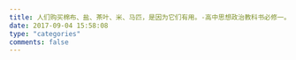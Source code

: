 ```yaml
---
title: 人们购买棉布、盐、茶叶、米、马匹，是因为它们有用。-高中思想政治教科书必修一。
date: 2017-09-04 15:58:08
type: "categories"
comments: false
---
```

